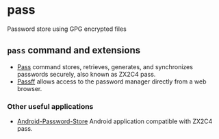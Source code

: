 # pass

Password store using GPG encrypted files

## `pass` command and extensions

* [Pass](https://www.passwordstore.org) command stores, retrieves, generates, and synchronizes passwords securely, also known as ZX2C4 pass.
* [Passff](https://github.com/passff/passff) allows access to the password manager directly from a web browser.

### Other useful applications
* [Android-Password-Store](https://github.com/android-password-store/Android-Password-Store) Android application compatible with ZX2C4 pass.

